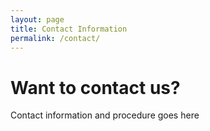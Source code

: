 ```yaml
---
layout: page
title: Contact Information
permalink: /contact/
---
```

# Want to contact us?
Contact information and procedure goes here